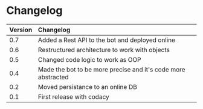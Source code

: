 # Changelog
Version | Changelog
:---| :---
0.7 | Added a Rest API to the bot and deployed online
0.6 | Restructured architecture to work with objects
0.5 | Changed code logic to work as OOP
0.4 | Made the bot to be more precise and it's code more abstracted
0.2 | Moved persistance to an online DB
0.1 | First release with codacy
